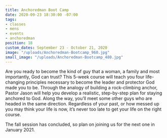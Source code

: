 ```yaml
---
title: Anchoredman Boot Camp
date: 2020-09-23 18:30:00 -07:00
tags:
- classes
- mens
- events
- anchoredman
position: 18
custom_dates: September 23 - October 21, 2020
image: "/uploads/Anchoredman-Bootcamp_960.jpg"
small_image: "/uploads/Anchoredman-Bootcamp_480.jpg"
---
```


Are you ready to become the kind of guy that a woman, a family and most importantly, God can trust? This 5-week course will teach you four life-changing principles necessary to become the leader and protector God made you to be. Through the analogy of building a rock-climbing anchor, Pastor Jason will help you develop a realistic, step-by-step plan for staying anchored to God. Along the way, you’ll meet some other guys who are headed in the same direction. Regardless of your past, or how messed up you may think your life is now, it’s never too late to get your life on the right course. 

The fall session has concluded, so plan on joining us for the next one in January 2021.
